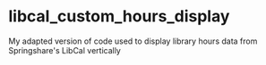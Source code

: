 # libcal_custom_hours_display
My adapted version of code used to display library hours data from Springshare's LibCal vertically
